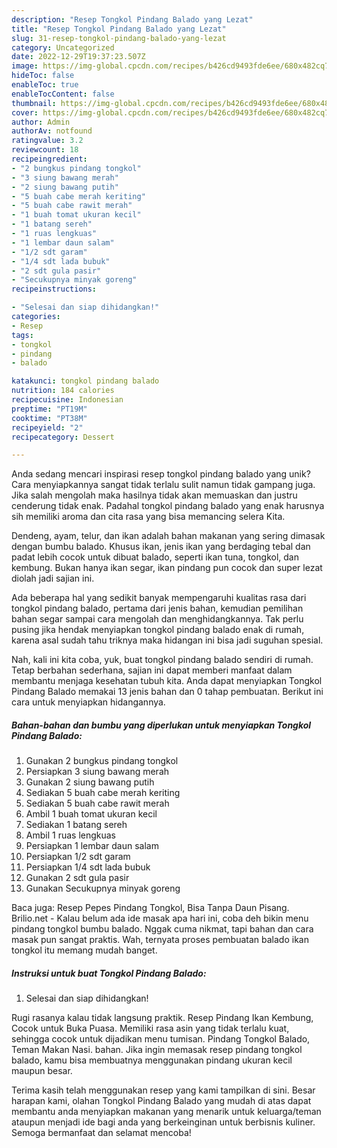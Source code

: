```yaml
---
description: "Resep Tongkol Pindang Balado yang Lezat"
title: "Resep Tongkol Pindang Balado yang Lezat"
slug: 31-resep-tongkol-pindang-balado-yang-lezat
category: Uncategorized
date: 2022-12-29T19:37:23.507Z
image: https://img-global.cpcdn.com/recipes/b426cd9493fde6ee/680x482cq70/tongkol-pindang-balado-foto-resep-utama.jpg
hideToc: false
enableToc: true
enableTocContent: false
thumbnail: https://img-global.cpcdn.com/recipes/b426cd9493fde6ee/680x482cq70/tongkol-pindang-balado-foto-resep-utama.jpg
cover: https://img-global.cpcdn.com/recipes/b426cd9493fde6ee/680x482cq70/tongkol-pindang-balado-foto-resep-utama.jpg
author: Admin
authorAv: notfound
ratingvalue: 3.2
reviewcount: 18
recipeingredient:
- "2 bungkus pindang tongkol"
- "3 siung bawang merah"
- "2 siung bawang putih"
- "5 buah cabe merah keriting"
- "5 buah cabe rawit merah"
- "1 buah tomat ukuran kecil"
- "1 batang sereh"
- "1 ruas lengkuas"
- "1 lembar daun salam"
- "1/2 sdt garam"
- "1/4 sdt lada bubuk"
- "2 sdt gula pasir"
- "Secukupnya minyak goreng"
recipeinstructions:

- "Selesai dan siap dihidangkan!"
categories:
- Resep
tags:
- tongkol
- pindang
- balado

katakunci: tongkol pindang balado 
nutrition: 184 calories
recipecuisine: Indonesian
preptime: "PT19M"
cooktime: "PT38M"
recipeyield: "2"
recipecategory: Dessert

---
```





Anda sedang mencari inspirasi resep tongkol pindang balado yang unik? Cara menyiapkannya sangat tidak terlalu sulit namun tidak gampang juga. Jika salah mengolah maka hasilnya tidak akan memuaskan dan justru cenderung tidak enak. Padahal tongkol pindang balado yang enak harusnya sih memiliki aroma dan cita rasa yang bisa memancing selera Kita.





Dendeng, ayam, telur, dan ikan adalah bahan makanan yang sering dimasak dengan bumbu balado. Khusus ikan, jenis ikan yang berdaging tebal dan padat lebih cocok untuk dibuat balado, seperti ikan tuna, tongkol, dan kembung. Bukan hanya ikan segar, ikan pindang pun cocok dan super lezat diolah jadi sajian ini.

Ada beberapa hal yang sedikit banyak mempengaruhi kualitas rasa dari tongkol pindang balado, pertama dari jenis bahan, kemudian pemilihan bahan segar sampai cara mengolah dan menghidangkannya. Tak perlu pusing jika hendak menyiapkan tongkol pindang balado enak di rumah, karena asal sudah tahu triknya maka hidangan ini bisa jadi suguhan spesial.






Nah, kali ini kita coba, yuk, buat tongkol pindang balado sendiri di rumah. Tetap berbahan sederhana, sajian ini dapat memberi manfaat dalam membantu menjaga kesehatan tubuh kita. Anda dapat menyiapkan Tongkol Pindang Balado memakai 13 jenis bahan dan 0 tahap pembuatan. Berikut ini cara untuk menyiapkan hidangannya.

<!--inarticleads1-->

##### Bahan-bahan dan bumbu yang diperlukan untuk menyiapkan Tongkol Pindang Balado:

1. Gunakan 2 bungkus pindang tongkol
1. Persiapkan 3 siung bawang merah
1. Gunakan 2 siung bawang putih
1. Sediakan 5 buah cabe merah keriting
1. Sediakan 5 buah cabe rawit merah
1. Ambil 1 buah tomat ukuran kecil
1. Sediakan 1 batang sereh
1. Ambil 1 ruas lengkuas
1. Persiapkan 1 lembar daun salam
1. Persiapkan 1/2 sdt garam
1. Persiapkan 1/4 sdt lada bubuk
1. Gunakan 2 sdt gula pasir
1. Gunakan Secukupnya minyak goreng


Baca juga: Resep Pepes Pindang Tongkol, Bisa Tanpa Daun Pisang. Brilio.net - Kalau belum ada ide masak apa hari ini, coba deh bikin menu pindang tongkol bumbu balado. Nggak cuma nikmat, tapi bahan dan cara masak pun sangat praktis. Wah, ternyata proses pembuatan balado ikan tongkol itu memang mudah banget. 

<!--inarticleads2-->

##### Instruksi untuk buat Tongkol Pindang Balado:


1. Selesai dan siap dihidangkan!

Rugi rasanya kalau tidak langsung praktik. Resep Pindang Ikan Kembung, Cocok untuk Buka Puasa. Memiliki rasa asin yang tidak terlalu kuat, sehingga cocok untuk dijadikan menu tumisan. Pindang Tongkol Balado, Teman Makan Nasi. bahan. Jika ingin memasak resep pindang tongkol balado, kamu bisa membuatnya menggunakan pindang ukuran kecil maupun besar. 

Terima kasih telah menggunakan resep yang kami tampilkan di sini. Besar harapan kami, olahan Tongkol Pindang Balado yang mudah di atas dapat membantu anda menyiapkan makanan yang menarik untuk keluarga/teman ataupun menjadi ide bagi anda yang berkeinginan untuk berbisnis kuliner. Semoga bermanfaat dan selamat mencoba!
